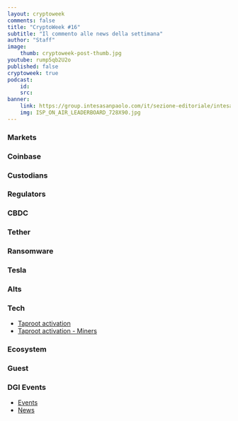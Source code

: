 ```yaml
---
layout: cryptoweek
comments: false
title: "CryptoWeek #16"
subtitle: "Il commento alle news della settimana" 
author: "Staff"
image:
    thumb: cryptoweek-post-thumb.jpg
youtube: rump5qb2U2o
published: false
cryptoweek: true
podcast:
    id: 
    src: 
banner:
    link: https://group.intesasanpaolo.com/it/sezione-editoriale/intesa-sanpaolo-on-air?utm_campaign=GoldInstitute&utm_source=GoldInstitute&utm_medium=Banner_CPM&utm_content=DisplayAwareness&utm_term=GoldInstitute_Banner_CPM_GoldInstitute_
    img: ISP_ON_AIR_LEADERBOARD_728X90.jpg
---
```


### Markets

### Coinbase

### Custodians

### Regulators

### CBDC

### Tether

### Ransomware

### Tesla

### Alts

### Tech

- [Taproot activation](https://taproot.watch/)
- [Taproot activation - Miners](https://taproot.watch/miners)

### Ecosystem

### Guest

### DGI Events

- [Events](https://dgi.io/events/)
- [News](https://dgi.io/news/)

